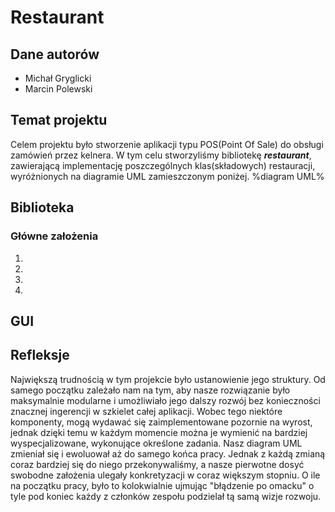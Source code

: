 # Restaurant
## Dane autorów
- Michał Gryglicki
- Marcin Polewski

## Temat projektu
Celem projektu było stworzenie aplikacji typu POS(Point Of Sale) do obsługi zamówień przez kelnera. W tym celu stworzyliśmy bibliotekę ***restaurant***, zawierającą implementację poszczególnych klas(składowych) restauracji, wyróżnionych na diagramie UML zamieszczonym poniżej.
%diagram UML%

## Biblioteka
### Główne założenia
1.
2.
3.
4.

## GUI

## Refleksje
Największą trudnością w tym projekcie było ustanowienie jego struktury. Od samego początku zależało nam na tym, aby nasze rozwiązanie było maksymalnie modularne i umożliwiało jego dalszy rozwój bez konieczności znacznej ingerencji w szkielet całej aplikacji. Wobec tego niektóre komponenty, mogą wydawać się zaimplementowane pozornie na wyrost, jednak dzięki temu w każdym momencie można je wymienić na bardziej wyspecjalizowane, wykonujące określone zadania. Nasz diagram UML zmieniał się i ewoluował aż do samego końca pracy. Jednak z każdą zmianą coraz bardziej się do niego przekonywaliśmy, a nasze pierwotne dosyć swobodne założenia ulegały konkretyzacji w coraz większym stopniu. O ile na początku pracy, było to kolokwialnie ujmując "błądzenie po omacku" o tyle pod koniec każdy z członków zespołu podzielał tą samą wizje rozwoju.
